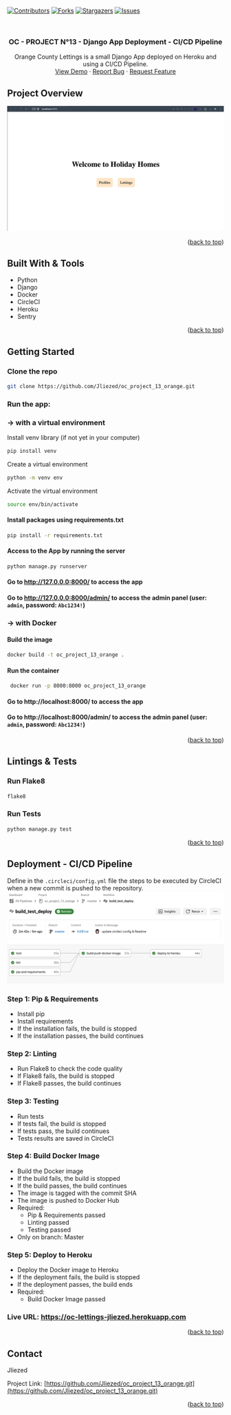 <div id="top"></div>

<!-- PROJECT SHIELDS -->
<!--
*** I'm using markdown "reference style" links for readability.
*** Reference links are enclosed in brackets [ ] instead of parentheses ( ).
*** See the bottom of this document for the declaration of the reference variables
*** for contributors-url, forks-url, etc. This is an optional, concise syntax you may use.
*** https://www.markdownguide.org/basic-syntax/#reference-style-links
-->
[![Contributors][contributors-shield]][contributors-url]
[![Forks][forks-shield]][forks-url]
[![Stargazers][stars-shield]][stars-url]
[![Issues][issues-shield]][issues-url]



<!-- PROJECT LOGO -->
<br />
<div align="center">

<h3 align="center">OC - PROJECT N°13 - Django App Deployment - CI/CD Pipeline </h3>

  <p align="center">
   Orange County Lettings is a small Django App deployed on Heroku and using a CI/CD Pipeline.
    <br />
    <a href="https://github.com/Jliezed/oc_project_12_epicevents">View Demo</a>
    ·
    <a href="https://github.com/Jliezed/oc_project_12_epicevents/issues">Report Bug</a>
    ·
    <a href="https://github.com/Jliezed/oc_project_12_epicevents/issues">Request Feature</a>
  </p>
</div>




<!-- ABOUT THE PROJECT -->
## Project Overview
![Overview](static/assets/oc_project_13_overview.gif)


<p align="right">(<a href="#top">back to top</a>)</p>



## Built With & Tools

* Python 
* Django
* Docker
* CircleCI
* Heroku
* Sentry

<p align="right">(<a href="#top">back to top</a>)</p>



<!-- GETTING STARTED -->
## Getting Started

### Clone the repo

   ```sh
   git clone https://github.com/Jliezed/oc_project_13_orange.git
   ```

### Run the app:
### -> with a virtual environment
Install venv library (if not yet in your computer)
   ```sh
   pip install venv
   ```
Create a virtual environment
   ```sh
   python -m venv env
   ```
Activate the virtual environment
   ```sh
   source env/bin/activate
   ```
#### Install packages using requirements.txt
   ```sh
   pip install -r requirements.txt
   ```
      
#### Access to the App by running the server
   ```sh
   python manage.py runserver
   ```
#### Go to http://127.0.0.0:8000/ to access the app
#### Go to http://127.0.0.0:8000/admin/ to access the admin panel (user: `admin`, password: `Abc1234!`)

### -> with Docker
#### Build the image
   ```sh
   docker build -t oc_project_13_orange .
   ```

#### Run the container
   ```sh
    docker run -p 8000:8000 oc_project_13_orange
   ```

#### Go to http://localhost:8000/ to access the app
#### Go to http://localhost:8000/admin/ to access the admin panel (user: `admin`, password: `Abc1234!`)

<p align="right">(<a href="#top">back to top</a>)</p>

## Lintings & Tests
### Run Flake8
   ```sh
   flake8
   ```
### Run Tests
   ```sh
  python manage.py test
   ```


<p align="right">(<a href="#top">back to top</a>)</p>

## Deployment - CI/CD Pipeline
Define in the `.circleci/config.yml` file the steps to be executed by CircleCI when a new commit is pushed to the repository.
![CI/CD Pipeline](static/assets/circleci.png)
### Step 1: Pip & Requirements
- Install pip
- Install requirements
- If the installation fails, the build is stopped
- If the installation passes, the build continues

### Step 2: Linting
- Run Flake8 to check the code quality
- If Flake8 fails, the build is stopped
- If Flake8 passes, the build continues

### Step 3: Testing
- Run tests
- If tests fail, the build is stopped
- If tests pass, the build continues
- Tests results are saved in CircleCI

### Step 4: Build Docker Image
- Build the Docker image
- If the build fails, the build is stopped
- If the build passes, the build continues
- The image is tagged with the commit SHA
- The image is pushed to Docker Hub
- Required: 
  - Pip & Requirements passed
  - Linting passed
  - Testing passed
- Only on branch: Master

### Step 5: Deploy to Heroku
- Deploy the Docker image to Heroku
- If the deployment fails, the build is stopped
- If the deployment passes, the build ends
- Required:
  - Build Docker Image passed

### Live URL: https://oc-lettings-jliezed.herokuapp.com
<p align="right">(<a href="#top">back to top</a>)</p>


<!-- CONTACT -->
## Contact

Jliezed

Project Link: [https://github.com/Jliezed/oc_project_13_orange.git](https://github.com/Jliezed/oc_project_13_orange.git)

<p align="right">(<a href="#top">back to top</a>)</p>






<!-- MARKDOWN LINKS & IMAGES -->
<!-- https://www.markdownguide.org/basic-syntax/#reference-style-links -->
[contributors-shield]: https://img.shields.io/github/contributors/Jliezed/oc_project_13_orange.svg?style=for-the-badge
[contributors-url]: https://github.com/Jliezed/oc_project_13_orange/graphs/contributors
[forks-shield]: https://img.shields.io/github/forks/Jliezed/oc_project_13_orange.svg?style=for-the-badge
[forks-url]: https://github.com/Jliezed/oc_project_13_orange/network/members
[stars-shield]: https://img.shields.io/github/stars/Jliezed/oc_project_13_orange.svg?style=for-the-badge
[stars-url]: https://github.com/Jliezed/oc_project_13_orange/stargazers
[issues-shield]: https://img.shields.io/github/issues/Jliezed/oc_project_13_orange.svg?style=for-the-badge
[issues-url]: https://github.com/Jliezed/oc_project_13_orange/issues
[license-shield]: https://img.shields.io/github/license/Jliezed/oc_project_13_orange.svg?style=for-the-badge
[license-url]: https://github.com/Jliezed/oc_project_13_orange/blob/master/LICENSE.txt
[linkedin-shield]: https://img.shields.io/badge/-LinkedIn-black.svg?style=for-the-badge&logo=linkedin&colorB=555
[linkedin-url]: https://linkedin.com/in/linkedin_username
[product-screenshot]: images/screenshot.png
